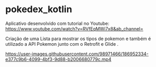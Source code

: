 # pokedex_kotlin

Aplicativo desenvolvido com tutorial no Youtube: 
https://www.youtube.com/watch?v=RVfEqMWi7x8&ab_channel=



Criação de uma Lista para mostrar os tipos de pokemon e também é utilizado a API Pokemon junto com o Retrofit e Glide .


https://user-images.githubusercontent.com/98971466/186952334-e377c9b6-4099-4bf3-9d88-b2006680779c.mp4

